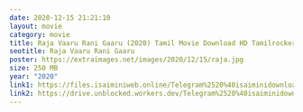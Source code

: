 ```yaml
---
date: 2020-12-15 21:21:10
layout: movie
category: movie
title: Raja Vaaru Rani Gaaru (2020) Tamil Movie Download HD Tamilrockers
seotitle: Raja Vaaru Rani Gaaru
poster: https://extraimages.net/images/2020/12/15/raja.jpg
size: 250 MB
year: "2020"
link1: https://files.isaiminiweb.online/Telegram%2520%40isaiminidownload%2520-%2520Raja%2520Vaaru%2520Rani%2520Gaaru%2520(2020)%2520Tamil%2520HDRip%2520250MB%2520x264%2520AAC%2520ESub.mkv?rootId=0AJtZkTkXLBuYUk9PVA
link2: https://drive.unblocked.workers.dev/Telegram%2520%40isaiminidownload%2520-%2520Raja%2520Vaaru%2520Rani%2520Gaaru%2520(2020)%2520Tamil%2520HDRip%2520250MB%2520x264%2520AAC%2520ESub.mkv?rootId=0AJtZkTkXLBuYUk9PVA
---
```


